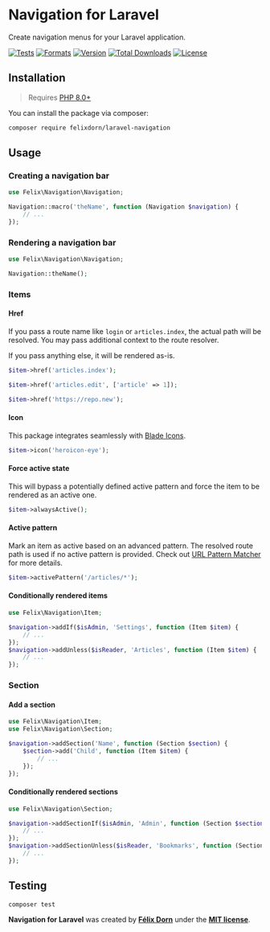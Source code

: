 # Navigation for Laravel

Create navigation menus for your Laravel application.

[![Tests](https://github.com/felixdorn/laravel-navigation/actions/workflows/tests.yml/badge.svg?branch=main)](https://github.com/felixdorn/laravel-navigation/actions/workflows/tests.yml)
[![Formats](https://github.com/felixdorn/laravel-navigation/actions/workflows/formats.yml/badge.svg?branch=main)](https://github.com/felixdorn/laravel-navigation/actions/workflows/formats.yml)
[![Version](https://poser.pugx.org/felixdorn/laravel-navigation/version)](//packagist.org/packages/felixdorn/laravel-navigation)
[![Total Downloads](https://poser.pugx.org/felixdorn/laravel-navigation/downloads)](//packagist.org/packages/felixdorn/laravel-navigation)
[![License](https://poser.pugx.org/felixdorn/laravel-navigation/license)](//packagist.org/packages/felixdorn/laravel-navigation)

## Installation

> Requires [PHP 8.0+](https://php.net/releases)

You can install the package via composer:

```bash
composer require felixdorn/laravel-navigation
```

## Usage

### Creating a navigation bar

```php
use Felix\Navigation\Navigation;

Navigation::macro('theName', function (Navigation $navigation) {
    // ...
});
```

### Rendering a navigation bar

```php
use Felix\Navigation\Navigation;

Navigation::theName();
```

### Items

#### Href

If you pass a route name like `login` or `articles.index`, the actual path will be resolved. You may pass additional
context to the route resolver.

If you pass anything else, it will be rendered as-is.

```php
$item->href('articles.index');
```

```php
$item->href('articles.edit', ['article' => 1]);
```

```php
$item->href('https://repo.new');
```

#### Icon

This package integrates seamlessly with [Blade Icons](https://github.com).

```php
$item->icon('heroicon-eye');
```

#### Force active state

This will bypass a potentially defined active pattern and force the item to be rendered as an active one.

```php
$item->alwaysActive();
```

#### Active pattern

Mark an item as active based on an advanced pattern. The resolved route path is used if no active pattern is provided.
Check out [URL Pattern Matcher](https://github.com/laravel-honda/url-pattern-matcher) for more details.

```php
$item->activePattern('/articles/*');
```

#### Conditionally rendered items

```php
use Felix\Navigation\Item;

$navigation->addIf($isAdmin, 'Settings', function (Item $item) {
    // ...
});
$navigation->addUnless($isReader, 'Articles', function (Item $item) {
    // ...
});
```

### Section

#### Add a section

```php
use Felix\Navigation\Item;
use Felix\Navigation\Section;

$navigation->addSection('Name', function (Section $section) {
    $section->add('Child', function (Item $item) {
        // ...
    });
});
```

#### Conditionally rendered sections

```php
use Felix\Navigation\Section;

$navigation->addSectionIf($isAdmin, 'Admin', function (Section $section) {
    // ...
});
$navigation->addSectionUnless($isReader, 'Bookmarks', function (Section $section) {
    // ...
});
```

## Testing

```bash
composer test
```

**Navigation for Laravel** was created by **[Félix Dorn](https://twitter.com/afelixdorn)** under
the **[MIT license](https://opensource.org/licenses/MIT)**.

